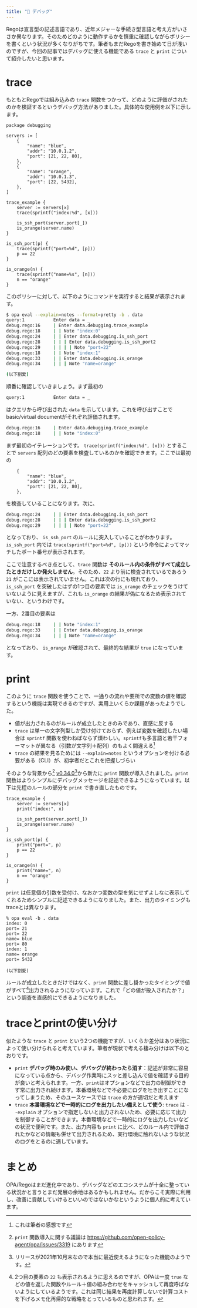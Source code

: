 ```yaml
---
title: "📝 デバッグ"
---
```


Regoは宣言型の記述言語であり、近年メジャーな手続き型言語と考え方がいささか異なります。そのためどのように動作するかを慎重に確認しながらポリシーを書くという状況が多くなりがちです。筆者もまだRegoを書き始めて日が浅いのですが、今回の記事ではデバッグに使える機能である `trace` と `print` について紹介したいと思います。

# trace

もともとRegoでは組み込みの `trace` 関数をつかって、どのように評価がされたのかを検証するというデバッグ方法がありました。具体的な使用例を以下に示します。

```rego
package debugging

servers := [
    {
        "name": "blue",
        "addr": "10.0.1.2",
        "port": [21, 22, 80],
    },
    {
        "name": "orange",
        "addr": "10.0.1.3",
        "port": [22, 5432],
    },
]

trace_example {
    server := servers[x]
    trace(sprintf("index:%d", [x]))

    is_ssh_port(server.port[_])
    is_orange(server.name)
}

is_ssh_port(p) {
    trace(sprintf("port=%d", [p]))
    p == 22
}

is_orange(n) {
    trace(sprintf("name=%s", [n]))
    n == "orange"
}
```

このポリシーに対して、以下のようにコマンドを実行すると結果が表示されます。

```bash
$ opa eval --explain=notes --format=pretty -b . data
query:1           Enter data = _
debug.rego:16     | Enter data.debugging.trace_example
debug.rego:18     | | Note "index:0"
debug.rego:24     | | Enter data.debugging.is_ssh_port
debug.rego:28     | | | Enter data.debugging.is_ssh_port2
debug.rego:29     | | | | Note "port=22"
debug.rego:18     | | Note "index:1"
debug.rego:33     | | Enter data.debugging.is_orange
debug.rego:34     | | | Note "name=orange"

(以下割愛)
```

順番に確認していきましょう。まず最初の

```bash
query:1           Enter data = _
```

はクエリから呼び出された `data` を示しています。これを呼び出すことでbasic/virtual documentがそれぞれ評価されます。

```bash
debug.rego:16     | Enter data.debugging.trace_example
debug.rego:18     | | Note "index:0"
```

まず最初のイテレーションです。 `trace(sprintf("index:%d", [x]))` とすることで `servers` 配列のどの要素を検査しているのかを確認できます。ここでは最初の

```rego
    {
        "name": "blue",
        "addr": "10.0.1.2",
        "port": [21, 22, 80],
    },
```

を検査していることになります。次に、

```bash
debug.rego:24     | | Enter data.debugging.is_ssh_port
debug.rego:28     | | | Enter data.debugging.is_ssh_port2
debug.rego:29     | | | | Note "port=22"
```

となっており、 `is_ssh_port` のルールに突入していることがわかります。 `is_ssh_port` 内では `trace(sprintf("port=%d", [p]))` という命令によってマッチしたポート番号が表示されます。

ここで注意するべき点として、`trace` 関数は **そのルール内の条件がすべて成立したときだけしか発火しません**。そのため、`22` より前に検査されているであろう `21` がここには表示されていません。これは次の行にも現れており、 `is_ssh_port` を突破したはずの1つ目の要素では `is_orange` のチェックをうけていないように見えますが、これも `is_orange` の結果が偽になるため表示されていない、というわけです。

一方、2番目の要素は

```bash
debug.rego:18     | | Note "index:1"
debug.rego:33     | | Enter data.debugging.is_orange
debug.rego:34     | | | Note "name=orange"
```

となっており、 `is_orange` が確認されて、最終的な結果が `true` になっています。

# print

このように `trace` 関数を使うことで、一通りの流れや要所での変数の値を確認するという機能は実現できるのですが、実用上いくらか課題があったようでした。

- 値が出力されるのがルールが成立したときのみであり、直感に反する
- `trace` は単一の文字列型しか受け付けておらず、例えば変数を確認したい場合は `sprintf` 関数を使わねばならず煩わしい。`sprintf`も多言語と若干フォーマットが異なる（引数が文字列＋配列）のもよく間違える[^author]
- `trace` の結果を見るためには `--explain=notes` というオプションを付ける必要がある（CLI）が、初学者だとこれを把握しづらい


そのような背景から[^issue] [v0.34.0](https://github.com/open-policy-agent/opa/releases/tag/v0.34.0)[^print]から新たに `print` 関数が導入されました。`print`関数はよりシンプルにデバッグメッセージを記述できるようになっています。以下は先程のルールの部分を `print` で書き直したものです。

```rego
trace_example {
    server := servers[x]
    print("index:", x)

    is_ssh_port(server.port[_])
    is_orange(server.name)
}

is_ssh_port(p) {
    print("port=", p)
    p == 22
}

is_orange(n) {
    print("name=", n)
    n == "orange"
}
```

`print` は任意個の引数を受付け、なおかつ変数の型を気にせずよしなに表示してくれるためシンプルに記述できるようになりました。また、出力のタイミングもtraceとは異なります。

```
% opa eval -b . data
index: 0
port= 21
port= 22
name= blue
port= 80
index: 1
name= orange
port= 5432

(以下割愛)
```

ルールが成立したときだけではなく、`print` 関数に差し掛かったタイミングで値がすべて[^cache]出力されるようになっています。これで「どの値が投入されたか？」という調査を直感的にできるようになりました。

# traceとprintの使い分け

似たような `trace` と `print` という2つの機能ですが、いくらか差分はあり状況によって使い分けられると考えています。筆者が現状で考える棲み分けは以下のとおりです。

- `print` **デバッグ時のみ使い、デバッグが終わったら消す**：記述が非常に容易になっている点から、デバッグ作業時にスッと差し込んで値を確認する目的が良いと考えられます。一方、`print`はオプションなどで出力の制御ができず常に出力され続けます。本番環境などで不必要にログを吐き出すことになってしまうため、そのユースケースでは `trace` の方が適切だと考えます
- `trace` **本番環境などで一時的にログを出力したい備えとして使う**: `trace` は `--explain` オプションで指定しないと出力されないため、必要に応じて出力を制御することができます。本番環境などで一時的にログを出力したいなどの状況で便利です。また、出力内容も `print` に比べ、どのルール内で評価されたかなどの情報も併せて出力されるため、実行環境に触れないような状況のログをとるのに適しています。

# まとめ

OPA/Regoはまだ進化中であり、デバッグなどのエコシステムが十全に整っている状況かと言うとまだ発展の余地はあるかもしれません。だからこそ実際に利用し、改善に貢献していけるといいのではないかなというように個人的に考えています。

[^issue]: `print` 関数導入に関する議論は https://github.com/open-policy-agent/opa/issues/3319 にあります
[^author]: これは筆者の感想です
[^print]: リリースが2021年10月末なので本当に最近使えるようになった機能のようです。
[^cache]: 2つ目の要素の `22` も表示されるように思えるのですが、OPAは一度 `true` などの値を返した関数やルール＋値の組み合わせをキャッシュして再度呼ばないようにしているようです。これは同じ結果を再度計算しないで計算コストを下げるメモ化再帰的な戦略をとっているものと思われます。

